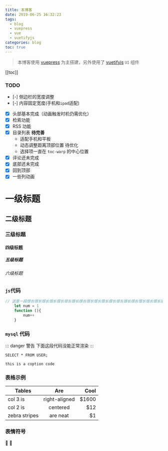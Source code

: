 ```yaml
---
title: 本博客
date: 2019-06-25 16:32:23
tags:
  - blog
  - vuepress
  - vue
  - vuetifyjs
categories: blog
toc: true
---
```



> 本博客使用 [vuepress](https://v1.vuepress.vuejs.org/zh/) 为主搭建，另外使用了 [vuetifyjs](https://vuetifyjs.com/zh-Hans) `UI` 组件

<!-- more -->

[[toc]]

### TODO

- [-] 侧边栏的宽度调整
- [-] 内容固定宽度(手机和`ipad`适配)
- [X] 头部基本完成（动画触发时机仍需优化）
- [X] 检索功能
- [X] RSS 功能
- [X] 目录列表 **待完善**
	- 适配手机和平板
	- 动态调整距离顶部位置 待优化
	- 选择项一直在 `toc-warp` 的中心位置
- [X] 评论还未完成
- [X] 底部还未完成
- [X] 回到顶部
- [X] 一些列动画

# 一级标题

## 二级标题

### 三级标题

#### 四级标题

##### 五级标题

###### 六级标题


### `js`代码

``` js {2}
// 这是一段很长很长很长很长很长很长很长很长很长很长很长很长很长很长很长很长很长很长很长很长很长很长很长很长很长很长很长很长很长很长很长很长长很长很长很长很长很长很长长很长很长很长很长很长很长长很长很长很长很长很长很长长很长很长很长很长很长很长长很长很长很长很长很长很长长很长很长很长很长很长很长长很长很长很长很长很长很长长很长很长很长很长很长很长长很长很长很长很长很长很长长很长很长很长很长很长很长长很长很长很长很长很长很长长很长很长很长很长很长很长长很长很长很长很长很长很长长很长很长很长很长很长很长长很长很长很长很长很长很长很长很长很长很长很长的注释
	let num = 1
	function (){
		num++
	}
```

### `mysql` 代码

::: danger 警告
下面这段代码没能正常渲染
:::
``` mysql
SELECT * FROM USER;
```


	this is a coption code


### 表格示例

| Tables        | Are           | Cool  |
| ------------- |:-------------:| -----:|
| col 3 is      | right-aligned | $1600 |
| col 2 is      | centered      |   $12 |
| zebra stripes | are neat      |    $1 |

### 表情符号

:tada: :100: